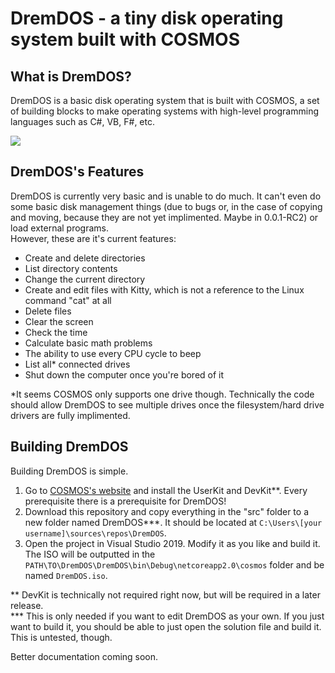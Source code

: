 # DremDOS - a tiny disk operating system built with COSMOS

## What is DremDOS?
DremDOS is a basic disk operating system that is built with COSMOS, a set of building blocks to make operating systems with high-level programming languages such as C#, VB, F#, etc.

<img src="https://raw.githubusercontent.com/sparrdrem/dremdos/master/docs/0.0.1-RC1.PNG" />

## DremDOS's Features
DremDOS is currently very basic and is unable to do much. It can't even do some basic disk management things (due to bugs or, in the case of copying and moving, because they are not yet implimented. Maybe in 0.0.1-RC2) or load external programs.<br />
However, these are it's current features:

- Create and delete directories
- List directory contents
- Change the current directory
- Create and edit files with Kitty, which is not a reference to the Linux command "cat" at all
- Delete files
- Clear the screen
- Check the time
- Calculate basic math problems
- The ability to use every CPU cycle to beep
- List all\* connected drives
- Shut down the computer once you're bored of it

\*It seems COSMOS only supports one drive though. Technically the code should allow DremDOS to see multiple drives once the filesystem/hard drive drivers are fully implimented.

## Building DremDOS
Building DremDOS is simple.

1. Go to [COSMOS's website](https://www.gocosmos.org/download/) and install the UserKit and DevKit\*\*. Every prerequisite there is a prerequisite for DremDOS!
2. Download this repository and copy everything in the "src" folder to a new folder named DremDOS\*\*\*. It should be located at `C:\Users\[your username]\sources\repos\DremDOS`.
3. Open the project in Visual Studio 2019. Modify it as you like and build it. The ISO will be outputted in the `PATH\TO\DremDOS\DremDOS\bin\Debug\netcoreapp2.0\cosmos` folder and be named `DremDOS.iso`.

\*\* DevKit is technically not required right now, but will be required in a later release.<br />
\*\*\* This is only needed if you want to edit DremDOS as your own. If you just want to build it, you should be able to just open the solution file and build it. This is untested, though.

Better documentation coming soon.
